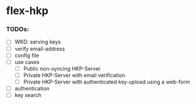 flex-hkp
=======

### TODOs:
  * [ ] WKD: serving keys
  * [ ] verify email-address
  * [ ] config file
  * [ ] use cases
    * [ ] Public non-syncing HKP-Server
    * [ ] Private HKP-Server with email verification
    * [ ] Private HKP-Server with authenticated key-upload using a web-form
  * [ ] authentication
  * [ ] key search
